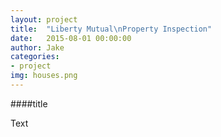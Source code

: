 ```yaml
---
layout: project
title:  "Liberty Mutual\nProperty Inspection"
date:   2015-08-01 00:00:00
author: Jake
categories:
- project
img: houses.png
---
```

####title

Text
